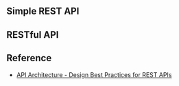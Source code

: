 ## Simple REST API
## RESTful API

## Reference
- [API Architecture - Design Best Practices for REST APIs](https://blog.wahab2.com/api-architecture-best-practices-for-designing-rest-apis-bf907025f5f)
